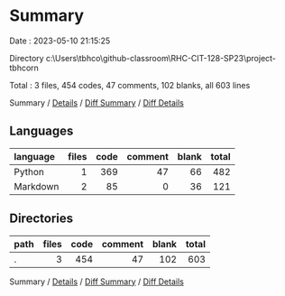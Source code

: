 # Summary

Date : 2023-05-10 21:15:25

Directory c:\\Users\\tbhco\\github-classroom\\RHC-CIT-128-SP23\\project-tbhcorn

Total : 3 files,  454 codes, 47 comments, 102 blanks, all 603 lines

Summary / [Details](details.md) / [Diff Summary](diff.md) / [Diff Details](diff-details.md)

## Languages
| language | files | code | comment | blank | total |
| :--- | ---: | ---: | ---: | ---: | ---: |
| Python | 1 | 369 | 47 | 66 | 482 |
| Markdown | 2 | 85 | 0 | 36 | 121 |

## Directories
| path | files | code | comment | blank | total |
| :--- | ---: | ---: | ---: | ---: | ---: |
| . | 3 | 454 | 47 | 102 | 603 |

Summary / [Details](details.md) / [Diff Summary](diff.md) / [Diff Details](diff-details.md)